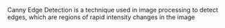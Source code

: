 Canny Edge Detection is a technique used in image processing to detect edges, which are regions of rapid intensity changes in the image

